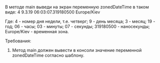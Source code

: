 
В методе main выведи на экран переменную zonedDateTime в таком виде:
4 9.3.19 06:03:07.319180500 Europe/Kiev

Где:
4 - номер дня недели, т.е. четверг;
9 - день месяца;
3 - месяц;
19 - год;
06 - часы;
03 - минуты;
07 - секунды;
319180500 - наносекунды;
Europe/Kiev - временная зона.


Требования:
1.	Метод main должен вывести в консоли значение переменной zonedDateTime согласно шаблону.


